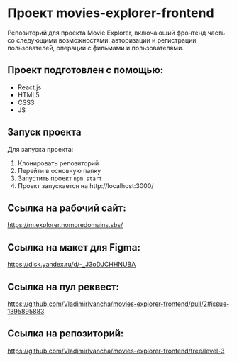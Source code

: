 # Проект movies-explorer-frontend
Репозиторий для проекта Movie Explorer, включающий фронтенд часть со следующими возможностями: авторизации и регистрации пользователей, операции с фильмами и пользователями.

## Проект подготовлен с помощью:
* React.js
* HTML5
* CSS3
* JS

## Запуск проекта
Для запуска проекта:
1. Клонировать репозиторий
2. Перейти в основную папку
3. Запустить проект `npm start`
4. Проект запускается на http://localhost:3000/

## Ссылка на рабочий сайт:
https://m.explorer.nomoredomains.sbs/

## Ссылка на макет для Figma:
https://disk.yandex.ru/d/-_J3oDJCHHNUBA

## Ссылка на пул реквест:
https://github.com/VladimirIvancha/movies-explorer-frontend/pull/2#issue-1395895883

## Ссылка на репозиторий:
https://github.com/VladimirIvancha/movies-explorer-frontend/tree/level-3
